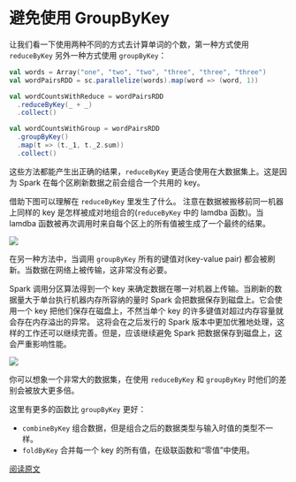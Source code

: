 # 避免使用 GroupByKey

让我们看一下使用两种不同的方式去计算单词的个数，第一种方式使用 `reduceByKey` 另外一种方式使用 `groupByKey`：

```scala
val words = Array("one", "two", "two", "three", "three", "three")
val wordPairsRDD = sc.parallelize(words).map(word => (word, 1))

val wordCountsWithReduce = wordPairsRDD
  .reduceByKey(_ + _)
  .collect()

val wordCountsWithGroup = wordPairsRDD
  .groupByKey()
  .map(t => (t._1, t._2.sum))
  .collect()
```

这些方法都能产生出正确的结果，`reduceByKey` 更适合使用在大数据集上。这是因为 Spark 在每个区刷新数据之前会组合一个共用的 key。

借助下图可以理解在 `reduceByKey` 里发生了什么。 注意在数据被搬移前同一机器上同样的 key 是怎样被成对地组合的(`reduceByKey` 中的 lamdba 函数)。当 lamdba 函数被再次调用时来自每个区上的所有值被生成了一个最终的结果。

![](http://databricks.gitbooks.io/databricks-spark-knowledge-base/content/images/reduce_by.png)

在另一种方法中，当调用 `groupByKey` 所有的键值对(key-value pair) 都会被刷新。当数据在网络上被传输，这非常没有必要。

Spark 调用分区算法得到一个 key 来确定数据在哪一对机器上传输。当刷新的数据量大于单台执行机器内存所容纳的量时 Spark 会把数据保存到磁盘上。它会使用一个 key 把他们保存在磁盘上，不然当单个 key 的许多键值对超过内存容量就会存在内存溢出的异常。 这将会在之后发行的 Spark 版本中更加优雅地处理，这样的工作还可以继续完善。但是，应该继续避免 Spark 把数据保存到磁盘上，这会严重影响性能。

![](http://databricks.gitbooks.io/databricks-spark-knowledge-base/content/images/group_by.png)

你可以想象一个非常大的数据集，在使用 `reduceByKey` 和 `groupByKey` 时他们的差别会被放大更多倍。

这里有更多的函数比 `groupByKey` 更好：

- `combineByKey` 组合数据，但是组合之后的数据类型与输入时值的类型不一样。
- `foldByKey` 合并每一个 key 的所有值，在级联函数和“零值”中使用。

[阅读原文](http://databricks.gitbooks.io/databricks-spark-knowledge-base/content/best_practices/prefer_reducebykey_over_groupbykey.html)
